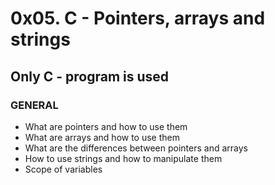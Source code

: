 # 0x05. C - Pointers, arrays and strings

## Only C - program is used

### GENERAL
- What are pointers and how to use them
- What are arrays and how to use them
- What are the differences between pointers and arrays
- How to use strings and how to manipulate them
- Scope of variables
